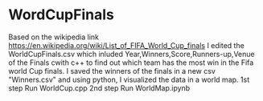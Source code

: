 # WordCupFinals
Based on the wikipedia link https://en.wikipedia.org/wiki/List_of_FIFA_World_Cup_finals I edited the
WorldCupFinals.csv which inluded Year,Winners,Score,Runners-up,Venue of the Finals cwith c++ 
to find out which team has the most win in the Fifa world Cup finals. 
I saved the winners of the finals in a new csv "Winners.csv" and using python, I visualized the 
data in a world map.
1st step Run WorldCup.cpp
2nd step Run WorldMap.ipynb
